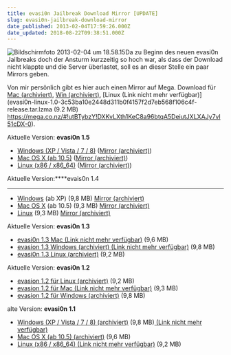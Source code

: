 ```yaml
---
title: evasi0n Jailbreak Download Mirror [UPDATE]
slug: evasi0n-jailbreak-download-mirror
date_published: 2013-02-04T17:59:26.000Z
date_updated: 2018-08-22T09:38:51.000Z
---
```


![Bildschirmfoto 2013-02-04 um 18.58.15](//picdump.thafaker.de/2013/02/Bildschirmfoto-2013-02-04-um-18.58.15.png)Da zu Beginn des neuen evasi0n Jailbreaks doch der Ansturm kurzzeitig so hoch war, als dass der Download nicht klappte und die Server überlastet, soll es an dieser Stelle ein paar Mirrors geben. 

Von mir persönlich gibt es hier auch einen Mirror auf Mega. Download für [Mac (archiviert)](http://web.archive.org/web/20250905094406/https://mega.co.nz/), [Win (archiviert)](http://web.archive.org/web/20250905094406/https://mega.co.nz/), [Linux (Link nicht mehr verfügbar)](evasi0n-linux-1.0-3c53ba10e2448d311b0f4157f2d7eb568f106c4f-release.tar.lzma (9.2 MB) https://mega.co.nz/#!utBTybzY!DXKvLXth1KeC8a96btqA5DeiutJXLXAJy7vl51cDX-0).

Aktuelle Version: **evasi0n 1.5**

- [Windows (XP / Vista / 7 / 8)](https://sites.google.com/site/evad3rs/evasi0n-win-1.5-9cde20f28818ac84a776f2db463c265db00c1021-release.zip?attredirects=0&amp;d=1) ([Mirror (archiviert)](http://web.archive.org/web/20250905203445/https://mega.co.nz/))
- [Mac OS X (ab 10.5)](https://sites.google.com/site/evad3rs/evasi0n-mac-1.5-9cde20f28818ac84a776f2db463c265db00c1021-release.dmg?attredirects=0&amp;d=1) ([Mirror (archiviert)](http://web.archive.org/web/20250905094406/https://mega.co.nz/))
- [Linux (x86 / x86_64)](https://sites.google.com/site/evad3rs/evasi0n-linux-1.5-9cde20f28818ac84a776f2db463c265db00c1021-release.tar.lzma?attredirects=0&amp;d=1) ([Mirror (archiviert)](http://web.archive.org/web/20250905094406/https://mega.co.nz/))

Aktuelle Version:****evais0n 1.4
****
- [Windows](https://sites.google.com/site/evad3rs/evasi0n-win-1.4-91fc5a30e4caf41b22e85427e1b3b738f5158d8e-release.zip?attredirects=0&amp;d=1) (ab XP) (9,8 MB) [Mirror (archiviert)](http://web.archive.org/web/20250905094406/https://mega.co.nz/)
- [Mac OS X](https://sites.google.com/site/evad3rs/evasi0n-mac-1.4-91fc5a30e4caf41b22e85427e1b3b738f5158d8e-release.dmg?attredirects=0&amp;d=1) (ab 10.5) (9,3 MB) [Mirror (archiviert)](http://web.archive.org/web/20250905094406/https://mega.co.nz/)
- [Linux](https://sites.google.com/site/evad3rs/evasi0n-linux-1.4-91fc5a30e4caf41b22e85427e1b3b738f5158d8e-release.tar.lzma?attredirects=0&amp;d=1) (9,3 MB) [Mirror (archiviert)](http://web.archive.org/web/20250905094406/https://mega.co.nz/)

Aktuelle Version: **evasi0n 1.3**
- [evasi0n 1.3 Mac (Link nicht mehr verfügbar)](https://mega.co.nz/#%21CkA02ILa%21AHLWLhCqoTQR-qWceDld_nODFZAo-MiMJbDug3my2iE) (9,6 MB)
- [evasion 1.3 Windows (archiviert) (Link nicht mehr verfügbar)](http://web.archive.org/web/20250905203445/https://mega.co.nz/) (9,8 MB)
- [evasi0n 1.3 Linux (archiviert)](http://web.archive.org/web/20250905094406/https://mega.co.nz/) (9,2 MB)

Aktuelle Version: **evasi0n 1.2**
- [evasion 1.2 für Linux (archiviert)](http://web.archive.org/web/20250905094406/https://mega.co.nz/) (9,2 MB)
- [evasion 1.2 für Mac (Link nicht mehr verfügbar)](https://mega.co.nz/#!mhpwmZAT!W9sLVXBkNZMvm1IwD3uP3C0zB817dEFALRPCh1FKp9I) (9,3 MB)
- [evasion 1.2 für Windows (archiviert)](http://web.archive.org/web/20250905094406/https://mega.co.nz/) (9,8 MB)

alte Version: **evasi0n 1.1**
- [Windows (XP / Vista / 7 / 8) (archiviert)](http://web.archive.org/web/20250905094406/https://mega.co.nz/) (9,8 MB)[
 (Link nicht mehr verfügbar)](http://www.ma3xl3.com/wp-content/uploads/2013/02/evasi0n-win-1.0-3c53ba10e2448d311b0f4157f2d7eb568f106c4f-release.zip)
- [Mac OS X (ab 10.5) (archiviert)](http://web.archive.org/web/20250905094406/https://mega.co.nz/) (9,6 MB)
- [Linux (x86 / x86_64) (Link nicht mehr verfügbar)](https://mega.co.nz/#%21utI2Vb7B%21BezVUW0jz9Zq90Ms6e8sZHLnYdVXxQGJT545g9UunjA) (9,2 MB)

